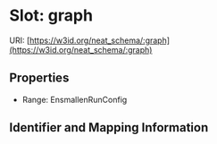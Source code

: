 # Slot: graph

URI: [https://w3id.org/neat_schema/:graph](https://w3id.org/neat_schema/:graph)



<!-- no inheritance hierarchy -->


## Properties

 * Range: EnsmallenRunConfig



## Identifier and Mapping Information





